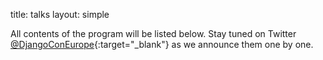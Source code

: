title: talks
layout: simple

All contents of the program will be listed below. Stay tuned on Twitter [@DjangoConEurope](https://twitter.com/djangoconeurope){:target="_blank"} as we announce them one by one.
